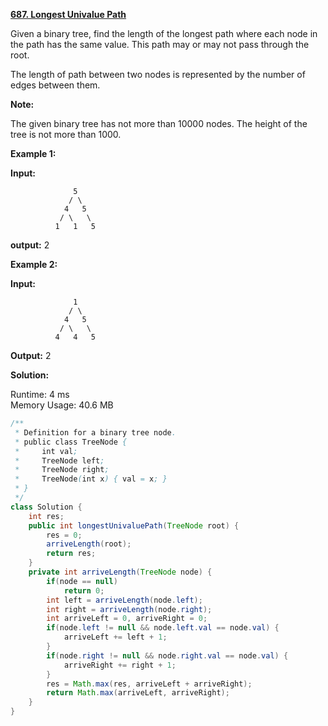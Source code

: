 **[687. Longest Univalue Path](https://leetcode.com/problems/longest-univalue-path/)**

Given a binary tree, find the length of the longest path where each node in the path has the same value. This path may or may not pass through the root.

The length of path between two nodes is represented by the number of edges between them.

**Note:**

The given binary tree has not more than 10000 nodes. The height of the tree is not more than 1000.

**Example 1:**

**Input:**
```
              5
             / \
            4   5
           / \   \
          1   1   5
```
**output:** 2

**Example 2:**

**Input:**
```
              1
             / \
            4   5
           / \   \
          4   4   5
```
**Output:** 2

 
**Solution:**

Runtime: 4 ms<br/>
Memory Usage: 40.6 MB

```java
/**
 * Definition for a binary tree node.
 * public class TreeNode {
 *     int val;
 *     TreeNode left;
 *     TreeNode right;
 *     TreeNode(int x) { val = x; }
 * }
 */
class Solution {
    int res;
    public int longestUnivaluePath(TreeNode root) {
        res = 0;
        arriveLength(root);
        return res;
    }
    private int arriveLength(TreeNode node) {
        if(node == null)
            return 0;
        int left = arriveLength(node.left);
        int right = arriveLength(node.right);
        int arriveLeft = 0, arriveRight = 0;
        if(node.left != null && node.left.val == node.val) {
            arriveLeft += left + 1;
        }
        if(node.right != null && node.right.val == node.val) {
            arriveRight += right + 1;
        } 
        res = Math.max(res, arriveLeft + arriveRight);
        return Math.max(arriveLeft, arriveRight);        
    }
}
```